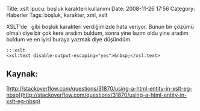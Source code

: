 Title: xslt ipucu: boşluk karakteri kullanımı
Date: 2008-11-26 17:56
Category: Haberler
Tags: boşluk, karakter, xml, xslt

XSLT'de   gibi boşluk karakteri verdiğimizde hata veriyor. Bunun bir
çözümü olmalı diye bir çok kere aradım buldum, sonra yine lazım oldu
yine aradım buldum ve en iyisi buraya yazmak diye düşündüm. 

	:::xslt
	<xsl:text disable-output-escaping="yes">&nbsp;</xsl:text>

## Kaynak:

[http://stackoverflow.com/questions/31870/using-a-html-entity-in-xslt-eg-nbsp](http://stackoverflow.com/questions/31870/using-a-html-entity-in-xslt-eg-nbsp)
